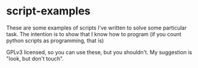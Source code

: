 # script-examples

These are some examples of scripts I've written to solve some particular task. The intention is to show that I know how to program (if you count python scripts as programming, that is)

GPLv3 licensed, so you can use these, but you shouldn't.  My suggestion is "look, but don't touch".
